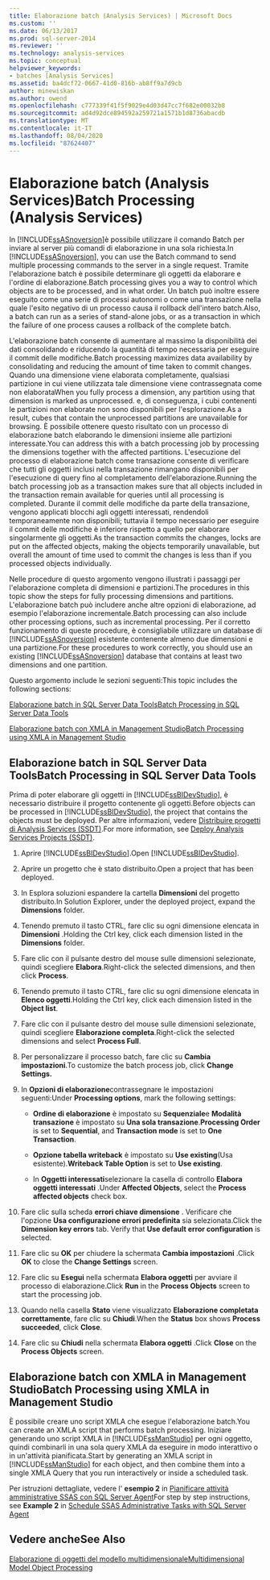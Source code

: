 ```yaml
---
title: Elaborazione batch (Analysis Services) | Microsoft Docs
ms.custom: ''
ms.date: 06/13/2017
ms.prod: sql-server-2014
ms.reviewer: ''
ms.technology: analysis-services
ms.topic: conceptual
helpviewer_keywords:
- batches [Analysis Services]
ms.assetid: ba4dcf72-0667-41d0-816b-ab8ff9a7d9cb
author: minewiskan
ms.author: owend
ms.openlocfilehash: c777339f41f5f9029e4d03d47cc7f682e00032b8
ms.sourcegitcommit: ad4d92dce894592a259721a1571b1d8736abacdb
ms.translationtype: MT
ms.contentlocale: it-IT
ms.lasthandoff: 08/04/2020
ms.locfileid: "87624407"
---
```

# <a name="batch-processing-analysis-services"></a><span data-ttu-id="76b59-102">Elaborazione batch (Analysis Services)</span><span class="sxs-lookup"><span data-stu-id="76b59-102">Batch Processing (Analysis Services)</span></span>
  <span data-ttu-id="76b59-103">In [!INCLUDE[ssASnoversion](../../includes/ssasnoversion-md.md)]è possibile utilizzare il comando Batch per inviare al server più comandi di elaborazione in una sola richiesta.</span><span class="sxs-lookup"><span data-stu-id="76b59-103">In [!INCLUDE[ssASnoversion](../../includes/ssasnoversion-md.md)], you can use the Batch command to send multiple processing commands to the server in a single request.</span></span> <span data-ttu-id="76b59-104">Tramite l'elaborazione batch è possibile determinare gli oggetti da elaborare e l'ordine di elaborazione.</span><span class="sxs-lookup"><span data-stu-id="76b59-104">Batch processing gives you a way to control which objects are to be processed, and in what order.</span></span> <span data-ttu-id="76b59-105">Un batch può inoltre essere eseguito come una serie di processi autonomi o come una transazione nella quale l'esito negativo di un processo causa il rollback dell'intero batch.</span><span class="sxs-lookup"><span data-stu-id="76b59-105">Also, a batch can run as a series of stand-alone jobs, or as a transaction in which the failure of one process causes a rollback of the complete batch.</span></span>  
  
 <span data-ttu-id="76b59-106">L'elaborazione batch consente di aumentare al massimo la disponibilità dei dati consolidando e riducendo la quantità di tempo necessaria per eseguire il commit delle modifiche.</span><span class="sxs-lookup"><span data-stu-id="76b59-106">Batch processing maximizes data availability by consolidating and reducing the amount of time taken to commit changes.</span></span> <span data-ttu-id="76b59-107">Quando una dimensione viene elaborata completamente, qualsiasi partizione in cui viene utilizzata tale dimensione viene contrassegnata come non elaborata</span><span class="sxs-lookup"><span data-stu-id="76b59-107">When you fully process a dimension, any partition using that dimension is marked as unprocessed.</span></span> <span data-ttu-id="76b59-108">e, di conseguenza, i cubi contenenti le partizioni non elaborate non sono disponibili per l'esplorazione.</span><span class="sxs-lookup"><span data-stu-id="76b59-108">As a result, cubes that contain the unprocessed partitions are unavailable for browsing.</span></span> <span data-ttu-id="76b59-109">È possibile ottenere questo risultato con un processo di elaborazione batch elaborando le dimensioni insieme alle partizioni interessate.</span><span class="sxs-lookup"><span data-stu-id="76b59-109">You can address this with a batch processing job by processing the dimensions together with the affected partitions.</span></span> <span data-ttu-id="76b59-110">L'esecuzione del processo di elaborazione batch come transazione consente di verificare che tutti gli oggetti inclusi nella transazione rimangano disponibili per l'esecuzione di query fino al completamento dell'elaborazione.</span><span class="sxs-lookup"><span data-stu-id="76b59-110">Running the batch processing job as a transaction makes sure that all objects included in the transaction remain available for queries until all processing is completed.</span></span> <span data-ttu-id="76b59-111">Durante il commit delle modifiche da parte della transazione, vengono applicati blocchi agli oggetti interessati, rendendoli temporaneamente non disponibili; tuttavia il tempo necessario per eseguire il commit delle modifiche è inferiore rispetto a quello per elaborare singolarmente gli oggetti.</span><span class="sxs-lookup"><span data-stu-id="76b59-111">As the transaction commits the changes, locks are put on the affected objects, making the objects temporarily unavailable, but overall the amount of time used to commit the changes is less than if you processed objects individually.</span></span>  
  
 <span data-ttu-id="76b59-112">Nelle procedure di questo argomento vengono illustrati i passaggi per l'elaborazione completa di dimensioni e partizioni.</span><span class="sxs-lookup"><span data-stu-id="76b59-112">The procedures in this topic show the steps for fully processing dimensions and partitions.</span></span> <span data-ttu-id="76b59-113">L'elaborazione batch può includere anche altre opzioni di elaborazione, ad esempio l'elaborazione incrementale.</span><span class="sxs-lookup"><span data-stu-id="76b59-113">Batch processing can also include other processing options, such as incremental processing.</span></span> <span data-ttu-id="76b59-114">Per il corretto funzionamento di queste procedure, è consigliabile utilizzare un database di [!INCLUDE[ssASnoversion](../../includes/ssasnoversion-md.md)] esistente contenente almeno due dimensioni e una partizione.</span><span class="sxs-lookup"><span data-stu-id="76b59-114">For these procedures to work correctly, you should use an existing [!INCLUDE[ssASnoversion](../../includes/ssasnoversion-md.md)] database that contains at least two dimensions and one partition.</span></span>  
  
 <span data-ttu-id="76b59-115">Questo argomento include le sezioni seguenti:</span><span class="sxs-lookup"><span data-stu-id="76b59-115">This topic includes the following sections:</span></span>  
  
 [<span data-ttu-id="76b59-116">Elaborazione batch in SQL Server Data Tools</span><span class="sxs-lookup"><span data-stu-id="76b59-116">Batch Processing in SQL Server Data Tools</span></span>](#bkmk_ssdt)  
  
 [<span data-ttu-id="76b59-117">Elaborazione batch con XMLA in Management Studio</span><span class="sxs-lookup"><span data-stu-id="76b59-117">Batch Processing using XMLA in Management Studio</span></span>](#bkmk_xmla)  
  
##  <a name="batch-processing-in-sql-server-data-tools"></a><a name="bkmk_ssdt"></a> <span data-ttu-id="76b59-118">Elaborazione batch in SQL Server Data Tools</span><span class="sxs-lookup"><span data-stu-id="76b59-118">Batch Processing in SQL Server Data Tools</span></span>  
 <span data-ttu-id="76b59-119">Prima di poter elaborare gli oggetti in [!INCLUDE[ssBIDevStudio](../../includes/ssbidevstudio-md.md)], è necessario distribuire il progetto contenente gli oggetti.</span><span class="sxs-lookup"><span data-stu-id="76b59-119">Before objects can be processed in [!INCLUDE[ssBIDevStudio](../../includes/ssbidevstudio-md.md)], the project that contains the objects must be deployed.</span></span> <span data-ttu-id="76b59-120">Per altre informazioni, vedere [Distribuire progetti di Analysis Services &#40;SSDT&#41;](deploy-analysis-services-projects-ssdt.md).</span><span class="sxs-lookup"><span data-stu-id="76b59-120">For more information, see [Deploy Analysis Services Projects &#40;SSDT&#41;](deploy-analysis-services-projects-ssdt.md).</span></span>  
  
1.  <span data-ttu-id="76b59-121">Aprire [!INCLUDE[ssBIDevStudio](../../includes/ssbidevstudio-md.md)].</span><span class="sxs-lookup"><span data-stu-id="76b59-121">Open [!INCLUDE[ssBIDevStudio](../../includes/ssbidevstudio-md.md)].</span></span>  
  
2.  <span data-ttu-id="76b59-122">Aprire un progetto che è stato distribuito.</span><span class="sxs-lookup"><span data-stu-id="76b59-122">Open a project that has been deployed.</span></span>  
  
3.  <span data-ttu-id="76b59-123">In Esplora soluzioni espandere la cartella **Dimensioni** del progetto distribuito.</span><span class="sxs-lookup"><span data-stu-id="76b59-123">In Solution Explorer, under the deployed project, expand the **Dimensions** folder.</span></span>  
  
4.  <span data-ttu-id="76b59-124">Tenendo premuto il tasto CTRL, fare clic su ogni dimensione elencata in **Dimensioni** .</span><span class="sxs-lookup"><span data-stu-id="76b59-124">Holding the Ctrl key, click each dimension listed in the **Dimensions** folder.</span></span>  
  
5.  <span data-ttu-id="76b59-125">Fare clic con il pulsante destro del mouse sulle dimensioni selezionate, quindi scegliere **Elabora**.</span><span class="sxs-lookup"><span data-stu-id="76b59-125">Right-click the selected dimensions, and then click **Process**.</span></span>  
  
6.  <span data-ttu-id="76b59-126">Tenendo premuto il tasto CTRL, fare clic su ogni dimensione elencata in **Elenco oggetti**.</span><span class="sxs-lookup"><span data-stu-id="76b59-126">Holding the Ctrl key, click each dimension listed in the **Object list**.</span></span>  
  
7.  <span data-ttu-id="76b59-127">Fare clic con il pulsante destro del mouse sulle dimensioni selezionate, quindi scegliere **Elaborazione completa**.</span><span class="sxs-lookup"><span data-stu-id="76b59-127">Right-click the selected dimensions and select **Process Full**.</span></span>  
  
8.  <span data-ttu-id="76b59-128">Per personalizzare il processo batch, fare clic su **Cambia impostazioni**.</span><span class="sxs-lookup"><span data-stu-id="76b59-128">To customize the batch process job, click **Change Settings.**</span></span>  
  
9. <span data-ttu-id="76b59-129">In **Opzioni di elaborazione**contrassegnare le impostazioni seguenti:</span><span class="sxs-lookup"><span data-stu-id="76b59-129">Under **Processing options**, mark the following settings:</span></span>  
  
    -   <span data-ttu-id="76b59-130">**Ordine di elaborazione** è impostato su **Sequenziale**e **Modalità transazione** è impostato su **Una sola transazione**.</span><span class="sxs-lookup"><span data-stu-id="76b59-130">**Processing Order** is set to **Sequential**, and **Transaction mode** is set to **One Transaction**.</span></span>  
  
    -   <span data-ttu-id="76b59-131">**Opzione tabella writeback** è impostato su **Use existing**(Usa esistente).</span><span class="sxs-lookup"><span data-stu-id="76b59-131">**Writeback Table Option** is set to **Use existing**.</span></span>  
  
    -   <span data-ttu-id="76b59-132">In **Oggetti interessati**selezionare la casella di controllo **Elabora oggetti interessati** .</span><span class="sxs-lookup"><span data-stu-id="76b59-132">Under **Affected Objects**, select the **Process affected objects** check box.</span></span>  
  
10. <span data-ttu-id="76b59-133">Fare clic sulla scheda **errori chiave dimensione** . Verificare che l'opzione **Usa configurazione errori predefinita** sia selezionata.</span><span class="sxs-lookup"><span data-stu-id="76b59-133">Click the **Dimension key errors** tab. Verify that **Use default error configuration** is selected.</span></span>  
  
11. <span data-ttu-id="76b59-134">Fare clic su **OK** per chiudere la schermata **Cambia impostazioni** .</span><span class="sxs-lookup"><span data-stu-id="76b59-134">Click **OK** to close the **Change Settings** screen.</span></span>  
  
12. <span data-ttu-id="76b59-135">Fare clic su **Esegui** nella schermata **Elabora oggetti** per avviare il processo di elaborazione.</span><span class="sxs-lookup"><span data-stu-id="76b59-135">Click **Run** in the **Process Objects** screen to start the processing job.</span></span>  
  
13. <span data-ttu-id="76b59-136">Quando nella casella **Stato** viene visualizzato **Elaborazione completata correttamente**, fare clic su **Chiudi**.</span><span class="sxs-lookup"><span data-stu-id="76b59-136">When the **Status** box shows **Process succeeded**, click **Close**.</span></span>  
  
14. <span data-ttu-id="76b59-137">Fare clic su **Chiudi** nella schermata **Elabora oggetti** .</span><span class="sxs-lookup"><span data-stu-id="76b59-137">Click **Close** on the **Process Objects** screen.</span></span>  
  
##  <a name="batch-processing-using-xmla-in-management-studio"></a><a name="bkmk_xmla"></a><span data-ttu-id="76b59-138">Elaborazione batch con XMLA in Management Studio</span><span class="sxs-lookup"><span data-stu-id="76b59-138">Batch Processing using XMLA in Management Studio</span></span>  
 <span data-ttu-id="76b59-139">È possibile creare uno script XMLA che esegue l'elaborazione batch.</span><span class="sxs-lookup"><span data-stu-id="76b59-139">You can create an XMLA script that performs batch processing.</span></span> <span data-ttu-id="76b59-140">Iniziare generando uno script XMLA in [!INCLUDE[ssManStudio](../../includes/ssmanstudio-md.md)] per ogni oggetto, quindi combinarli in una sola query XMLA da eseguire in modo interattivo o in un'attività pianificata.</span><span class="sxs-lookup"><span data-stu-id="76b59-140">Start by generating an XMLA script in [!INCLUDE[ssManStudio](../../includes/ssmanstudio-md.md)] for each object, and then combine them into a single XMLA Query that you run interactively or inside a scheduled task.</span></span>  
  
 <span data-ttu-id="76b59-141">Per istruzioni dettagliate, vedere l' **esempio 2** in [Pianificare attività amministrative SSAS con SQL Server Agent](../instances/schedule-ssas-administrative-tasks-with-sql-server-agent.md)</span><span class="sxs-lookup"><span data-stu-id="76b59-141">For step by step instructions, see **Example 2** in [Schedule SSAS Administrative Tasks with SQL Server Agent](../instances/schedule-ssas-administrative-tasks-with-sql-server-agent.md)</span></span>  
  
## <a name="see-also"></a><span data-ttu-id="76b59-142">Vedere anche</span><span class="sxs-lookup"><span data-stu-id="76b59-142">See Also</span></span>  
 [<span data-ttu-id="76b59-143">Elaborazione di oggetti del modello multidimensionale</span><span class="sxs-lookup"><span data-stu-id="76b59-143">Multidimensional Model Object Processing</span></span>](processing-a-multidimensional-model-analysis-services.md)  
  
  
